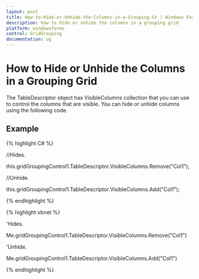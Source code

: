 ```yaml
---
layout: post
title: How-to-Hide-or-Unhide-the-Columns-in-a-Grouping-Gr | Windows Forms | Syncfusion
description: how to hide or unhide the columns in a grouping grid
platform: windowsforms
control: GridGrouping
documentation: ug
---
```


# How to Hide or Unhide the Columns in a Grouping Grid

The TableDescriptor object has VisibleColumns collection that you can use to control the columns that are visible. You can hide or unhide columns using the following code.

## Example




{% highlight C# %}


//Hides.

this.gridGroupingControl1.TableDescriptor.VisibleColumns.Remove("Col1");



//Unhide.

this.gridGroupingControl1.TableDescriptor.VisibleColumns.Add("Col1");




{% endhighlight %}

{% highlight vbnet %}

'Hides.

Me.gridGroupingControl1.TableDescriptor.VisibleColumns.Remove("Col1")



'Unhide.

Me.gridGroupingControl1.TableDescriptor.VisibleColumns.Add("Col1")

{% endhighlight %}

